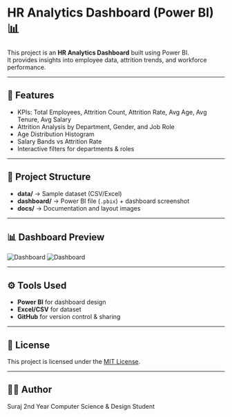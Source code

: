 # HR Analytics Dashboard (Power BI) 📊

This project is an **HR Analytics Dashboard** built using Power BI.  
It provides insights into employee data, attrition trends, and workforce performance.

---

## 🚀 Features
- KPIs: Total Employees, Attrition Count, Attrition Rate, Avg Age, Avg Tenure, Avg Salary  
- Attrition Analysis by Department, Gender, and Job Role  
- Age Distribution Histogram  
- Salary Bands vs Attrition Rate  
- Interactive filters for departments & roles  

---

## 📂 Project Structure
- **data/** → Sample dataset (CSV/Excel)  
- **dashboard/** → Power BI file (`.pbix`) + dashboard screenshot  
- **docs/** → Documentation and layout images  

---

## 📊 Dashboard Preview
![Dashboard](Screenshot-2025-08-30-223845.png)
![Dashboard](Screenshot-2025-08-30-223945.png)

---

## ⚙️ Tools Used
- **Power BI** for dashboard design  
- **Excel/CSV** for dataset  
- **GitHub** for version control & sharing  

---

## 📜 License
This project is licensed under the [MIT License](LICENSE).

---

## 👩‍💻 Author
Suraj
2nd Year Computer Science & Design Student  

